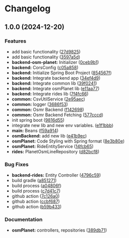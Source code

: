 # Changelog

## 1.0.0 (2024-12-20)


### Features

* add basic functionality ([27d9825](https://github.com/KonsumGandalf/simra/commit/27d9825aa10852e6160c93d362d77f6a1155f059))
* add basic functionality ([3597a5d](https://github.com/KonsumGandalf/simra/commit/3597a5d017444386f45bd9b7de09d485605f8772))
* **backend-osm-planet:** Initializer ([0ceb9b1](https://github.com/KonsumGandalf/simra/commit/0ceb9b11a997ea394b0786679ecd47cc8744285a))
* **backend:** CorsConfig ([c05a858](https://github.com/KonsumGandalf/simra/commit/c05a8584875febe33650f1253d73cfb24f7504a0))
* **backend:** Initialize Spring Boot Project ([854567f](https://github.com/KonsumGandalf/simra/commit/854567fb3a57c33746b97a91875438ef15e9ec80))
* **backend:** Integrate backend app ([34ef4d9](https://github.com/KonsumGandalf/simra/commit/34ef4d989a5bd172fc2c9b072f39f56c32ad2cb0))
* **backend:** Integrate common lib ([39f0241](https://github.com/KonsumGandalf/simra/commit/39f0241209deb6d8a70a22beaf565e1602da75a5))
* **backend:** Integrate osmPlanet lib ([e11aa77](https://github.com/KonsumGandalf/simra/commit/e11aa778d7a3c3b2e47b177f35115ad9aa31808f))
* **backend:** Integrate rides lib ([7f4fc66](https://github.com/KonsumGandalf/simra/commit/7f4fc668045e974e3f32a023226b09327ff812b6))
* **common:** CsvUtilService ([2e95aec](https://github.com/KonsumGandalf/simra/commit/2e95aec6837b55a7039f021a07497e2a017da599))
* **common:** logger ([3686f53](https://github.com/KonsumGandalf/simra/commit/3686f531f4ec0162e5bb0dc9b995bae71fd4fc7e))
* **common:** Osmr Backend ([f142698](https://github.com/KonsumGandalf/simra/commit/f142698dcc0962b96d6a9f03a9a02d1d4c9a4390))
* **common:** Osmr Backend Fetching ([577cccd](https://github.com/KonsumGandalf/simra/commit/577cccd38ca6234c447ac4e47bbfbd9dfdb9f76c))
* init spring boot ([9816d55](https://github.com/KonsumGandalf/simra/commit/9816d55fd8a1730148c2433bd997aa4494f90eea))
* integrate new lib and new env variables. ([e1f1bbb](https://github.com/KonsumGandalf/simra/commit/e1f1bbb6e4090578972290813cc4bbfa3b687863))
* **main:** Beans ([f59a914](https://github.com/KonsumGandalf/simra/commit/f59a914bf5df99835e1557e54f6c1edd3fd7a861))
* **osmBackend:** add new lib ([e41b9ec](https://github.com/KonsumGandalf/simra/commit/e41b9ec846c09e824d4c93c16aec4ff3f72cf48d))
* **osmPlanet:** Code Styling with Spring format ([8e3b80e](https://github.com/KonsumGandalf/simra/commit/8e3b80ebd81bb7552ad99ce75181caceb6cf3562))
* **osmPlanet:** RideEntityService ([14fcb65](https://github.com/KonsumGandalf/simra/commit/14fcb6538b47721511e69ac5a808b0d44cf2b433))
* **rides:** PlanetOsmLineRepository ([d82bcf8](https://github.com/KonsumGandalf/simra/commit/d82bcf872694cb9a126449383f7fa0681ee9b5ad))


### Bug Fixes

* **backend-rides:** Entity Controller ([4796c59](https://github.com/KonsumGandalf/simra/commit/4796c595710956cb89ea373c953685fbe1e5690e))
* build gradle ([a851271](https://github.com/KonsumGandalf/simra/commit/a851271f7e2b928cf898718d6d556e5b600efb47))
* build process ([a04806f](https://github.com/KonsumGandalf/simra/commit/a04806f758fc13fdd196b0574b59c7b84990228e))
* build process ([c7d41c7](https://github.com/KonsumGandalf/simra/commit/c7d41c7ce4fb2a1a76c6631f980f4597e2f8ff6b))
* github action ([7c126a0](https://github.com/KonsumGandalf/simra/commit/7c126a0d8df2d8f3459676e42d48d3bc2c8335e8))
* github action ([ccbf687](https://github.com/KonsumGandalf/simra/commit/ccbf687603a84e146f1cdf02ed738c9a111982c8))
* github action ([b59b433](https://github.com/KonsumGandalf/simra/commit/b59b433f4196c917a41777d7ca093d38c1b55388))


### Documentation

* **osmPlanet:** controllers, repositories ([389db71](https://github.com/KonsumGandalf/simra/commit/389db713462011f9c9a2e27a624e177a16796fc0))
